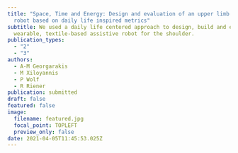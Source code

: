 ```yaml
---
title: "Space, Time and Energy: Design and evaluation of an upper limb assistive
  robot based on daily life inspired metrics"
subtitle: We used a daily life centered approach to design, build and evaluate a
  wearable, textile-based assistive robot for the shoulder.
publication_types:
  - "2"
  - "3"
authors:
  - A-M Georgarakis
  - M Xiloyannis
  - P Wolf
  - R Riener
publication: submitted
draft: false
featured: false
image:
  filename: featured.jpg
  focal_point: TOPLEFT
  preview_only: false
date: 2021-04-05T11:45:53.025Z
---
```

